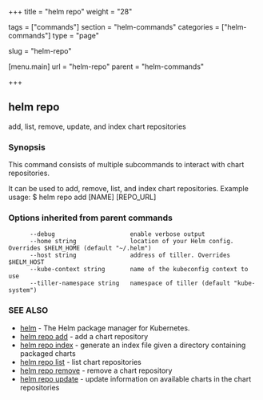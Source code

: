 +++
title = "helm repo"
weight = "28"

tags = ["commands"]
section = "helm-commands"
categories = ["helm-commands"]
type = "page"

slug = "helm-repo"

[menu.main]
  url = "helm-repo"
  parent = "helm-commands"

+++

## helm repo

add, list, remove, update, and index chart repositories

### Synopsis



This command consists of multiple subcommands to interact with chart repositories.

It can be used to add, remove, list, and index chart repositories.
Example usage:
    $ helm repo add [NAME] [REPO_URL]


### Options inherited from parent commands

```
      --debug                     enable verbose output
      --home string               location of your Helm config. Overrides $HELM_HOME (default "~/.helm")
      --host string               address of tiller. Overrides $HELM_HOST
      --kube-context string       name of the kubeconfig context to use
      --tiller-namespace string   namespace of tiller (default "kube-system")
```

### SEE ALSO
* [helm](#helm)	 - The Helm package manager for Kubernetes.
* [helm repo add](#helm-repo-add)	 - add a chart repository
* [helm repo index](#helm_repo-index)	 - generate an index file given a directory containing packaged charts
* [helm repo list](#helm-repo-list)	 - list chart repositories
* [helm repo remove](#helm-repo-remove)	 - remove a chart repository
* [helm repo update](#helm-repo-update)	 - update information on available charts in the chart repositories